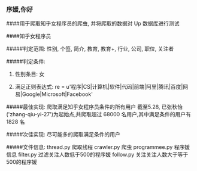 ###	序媛,你好

####用于爬取知乎女程序员的爬虫, 并将爬取的数据对 Up 数据库进行测试

####知乎女程序员

#####判定范围:
性别, 个签, 简介, 教育, 教育+, 行业, 公司, 职位, 关注者

#####判定条件:

1. 性别条目: 女

2. 满足正则表达式:
	re = u'程序|CS|计算机|软件|代码|前端|阿里|腾讯|百度|网易|Google|Microsoft|Facebook'


#####最佳实现:
	爬取满足知乎女程序员条件的所有用户
	截至5.28, 已张秋怡('zhang-qiu-yi-27')为起始点,共爬取超过 68000 名用户,其中满足条件的用户有 1828 名

#####次佳实现:
	尽可能多的爬取满足条件的用户


#####文件信息:
	thread.py      爬取线程
	crawler.py     爬虫
	programmee.py  程序媛信息
	filter.py      过滤关注人数低于500的程序媛
	follow.py      关注关注人数大于等于500的程序媛
